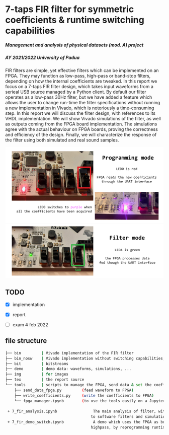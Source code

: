 # **7-taps FIR filter for symmetric coefficients & runtime switching capabilities**
##### Management and analysis of physical datasets (mod. A) project
##### AY 2021/2022 University of Padua

FIR filters are simple, yet effective filters which can be implemented on an FPGA. They may function as low-pass, high-pass or band-stop filters, depending on how the internal coefficients are tweaked. In this report we focus on a 7-taps FIR filter design, which takes input waveforms from a serieal USB source managed by a Python client. By default our filter operates as a low-pass 30Hz filter, but we have added a feature which allows the user to change run-time the filter specifications without running a new implementation in Vivado, which is notoriously a time-consuming step. In this report we will discuss the filter design, with references to its VHDL implementation. We will show Vivado simulations of the filter, as well as outputs coming from the FPGA board implementation. The simulations agree with the actual behaviour on FPGA boards, proving the correctness and efficiency of the design. Finally, we will characterize the response of the filter using both simulated and real sound samples.

![fpga_programming](img/fpga_mode_programming.png)
![fpga_filter](img/fpga_mode_filter.png)

## TODO

- [x] implementation
- [x] report
- [ ] exam 4 feb 2022


## file structure

```bash
├── bin         | Vivado implementation of the FIR filter
├── bin_nosw    | Vivado implementation without switching capabilities, just for backup
├── bit         | bitstreams
├── demo        | demo data: waveforms, simulations, ...
├── img         | for images
├── tex         | the report source
└── tools       | scripts to manage the FPGA, send data & set the coefficients
    ├── send_data_fpga.py         (feed waveform to FPGA)
    ├── write_coefficients.py     (write the coefficients to FPGA)
    └── fpga_manager.ipynb        (to use the tools easily on a Jupyter notebook)

 + 7_fir_analysis.ipynb                The main analysis of filter, with comparisons 
                                      to software filters and simulations.
 + 7_fir_demo_switch.ipynb             A demo which uses the FPGA as both a lowpass & 
                                      highpass, by reprogramming runtime the coefficients.

```